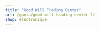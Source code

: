 ```yaml
---
title: "Good Will Trading Center"
url: /ganta/good-will-trading-center-2/
shop: électronique
---
```

